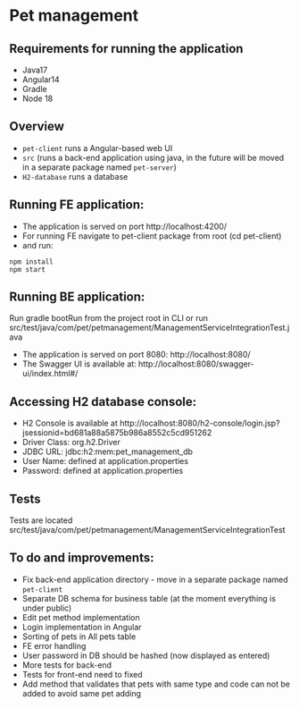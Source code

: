 # Pet management

## Requirements for running the application
* Java17
* Angular14
* Gradle
* Node 18

## Overview
* `pet-client` runs a Angular-based web UI
* `src` (runs a back-end application using java, in the future will be moved in a separate package named `pet-server`)
* `H2-database` runs a database

## Running FE application:
* The application is served on port http://localhost:4200/
* For running FE navigate to pet-client package from root (cd pet-client)
* and run:
```
npm install
npm start
```

## Running BE application:
Run gradle bootRun from the project root in CLI or run src/test/java/com/pet/petmanagement/ManagementServiceIntegrationTest.java

* The application is served on port 8080:
  http://localhost:8080/
* The Swagger UI is available at: http://localhost:8080/swagger-ui/index.html#/

## Accessing H2 database console:
* H2 Console is available at http://localhost:8080/h2-console/login.jsp?jsessionid=bd681a88a5875b986a8552c5cd951262
* Driver Class: org.h2.Driver
* JDBC URL: jdbc:h2:mem:pet_management_db
* User Name: defined at application.properties
* Password: defined at application.properties

## Tests
Tests are located src/test/java/com/pet/petmanagement/ManagementServiceIntegrationTest

## To do and improvements:
* Fix back-end application directory - move in a separate package named `pet-client`
* Separate DB schema for business table (at the moment everything is under public)
* Edit pet method implementation
* Login implementation in Angular
* Sorting of pets in All pets table
* FE error handling
* User password in DB should be hashed (now displayed as entered)
* More tests for back-end
* Tests for front-end need to fixed
* Add method that validates that pets with same type and code can not be added to avoid same pet adding
